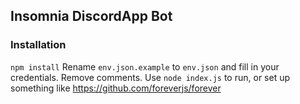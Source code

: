 ## Insomnia DiscordApp Bot

### Installation
`npm install`
Rename `env.json.example` to `env.json` and fill in your credentials. Remove comments.
Use `node index.js` to run, or set up something like https://github.com/foreverjs/forever
